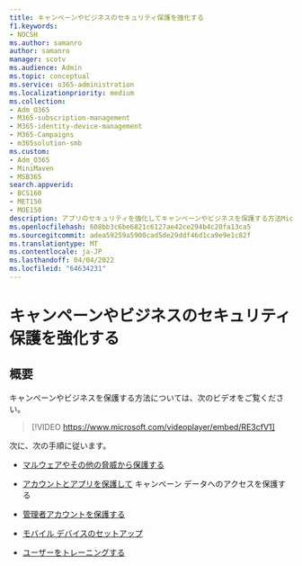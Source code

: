```yaml
---
title: キャンペーンやビジネスのセキュリティ保護を強化する
f1.keywords:
- NOCSH
ms.author: samanro
author: samanro
manager: scotv
ms.audience: Admin
ms.topic: conceptual
ms.service: o365-administration
ms.localizationpriority: medium
ms.collection:
- Adm_O365
- M365-subscription-management
- M365-identity-device-management
- M365-Campaigns
- m365solution-smb
ms.custom:
- Adm_O365
- MiniMaven
- MSB365
search.appverid:
- BCS160
- MET150
- MOE150
description: アプリのセキュリティを強化してキャンペーンやビジネスを保護する方法Microsoft 365。
ms.openlocfilehash: 608bb3c6be6821c6127ae42ce294b4c20fa13ca5
ms.sourcegitcommit: adea59259a5900cad5de29ddf46d1ca9e9e1c82f
ms.translationtype: MT
ms.contentlocale: ja-JP
ms.lasthandoff: 04/04/2022
ms.locfileid: "64634231"
---
```

# <a name="bump-up-security-protection-for-your-campaign-or-business"></a>キャンペーンやビジネスのセキュリティ保護を強化する


## <a name="overview"></a>概要 
キャンペーンやビジネスを保護する方法については、次のビデオをご覧ください。


> [!VIDEO https://www.microsoft.com/videoplayer/embed/RE3cfV1]  


次に、次の手順に従います。

- [マルウェアやその他の脅威から保護する](m365bp-increase-protection.md)

- [アカウントとアプリを保護して](m365bp-conditional-access.md) キャンペーン データへのアクセスを保護する

- [管理者アカウントを保護する](m365bp-protect-admin-accounts.md)

- [モバイル デバイスのセットアップ](../business/set-up-mobile-devices.md)

- [ユーザーをトレーニングする](m365-campaigns-users.md)
